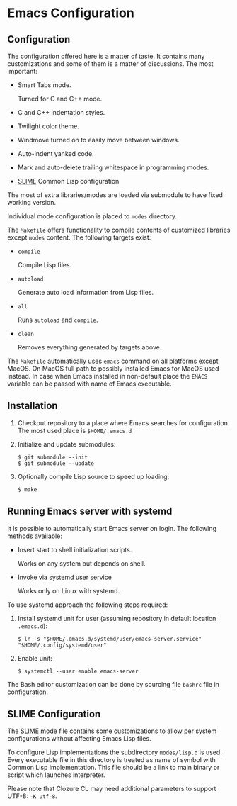 Emacs Configuration
===================

Configuration
-----------

The configuration offered here is a matter of taste. It contains many
customizations and some of them is a matter of discussions. The most
important:

* Smart Tabs mode.

  Turned for C and C++ mode.
  
* C and C++ indentation styles.
  
* Twilight color theme.

* Windmove turned on to easily move between windows.

* Auto-indent yanked code.

* Mark and auto-delete trailing whitespace in programming modes.

* [SLIME](#slime-configuration) Common Lisp configuration

The most of extra libraries/modes are loaded via submodule to have
fixed working version.

Individual mode configuration is placed to `modes` directory.

The `Makefile` offers functionality to compile contents of customized
libraries except `modes` content. The following targets exist:

* `compile`

  Compile Lisp files.
  
* `autoload`

  Generate auto load information from Lisp files.
  
* `all`

  Runs `autoload` and `compile`.
  
* `clean`

  Removes everything generated by targets above.
  
The `Makefile` automatically uses `emacs` command on all platforms
except MacOS. On MacOS full path to possibly installed Emacs for MacOS
used instead. In case when Emacs installed in non-default place the
`EMACS` variable can be passed with name of Emacs executable.

Installation
------------

1. Checkout repository to a place where Emacs searches for
   configuration. The most used place is `$HOME/.emacs.d`
   
2. Initialize and update submodules:

   ```
   $ git submodule --init
   $ git submodule --update
   ```
   
3. Optionally compile Lisp source to speed up loading:

   ```
   $ make
   ```

Running Emacs server with systemd
---------------------------------

It is possible to automatically start Emacs server on login. The
following methods available:

* Insert start to shell initialization scripts.

  Works on any system but depends on shell.
  
* Invoke via systemd user service

  Works only on Linux with systemd.
  
To use systemd approach the following steps required:

1. Install systemd unit for user (assuming repository in default
   location `.emacs.d`):

   ```
   $ ln -s "$HOME/.emacs.d/systemd/user/emacs-server.service" "$HOME/.config/systemd/user"
   ```
   
2. Enable unit:

   ```
   $ systemctl --user enable emacs-server
   ```
   
The Bash editor customization can be done by sourcing file `bashrc`
file in configuration.


SLIME Configuration
-------------------

The SLIME mode file contains some customizations to allow per system
configurations without affecting Emacs Lisp files.

To configure Lisp implementations the subdirectory `modes/lisp.d` is
used. Every executable file in this directory is treated as name of
symbol with Common Lisp implementation. This file should be a link to
main binary or script which launches interpreter. 

Please note that Clozure CL may need additional parameters to support
UTF-8: `-K utf-8`.
